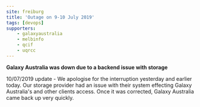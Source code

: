 ```yaml
---
site: freiburg
title: 'Outage on 9-10 July 2019'
tags: [devops]
supporters:
    - galaxyaustralia
    - melbinfo
    - qcif
    - uqrcc
---
```

**Galaxy Australia was down due to a backend issue with storage**

10/07/2019 update - We apologise for the interruption yesterday and earlier today. Our storage provider had an issue with their system effecting Galaxy Australia's and other clients access. Once it was corrected, Galaxy Australia came back up very quickly.
